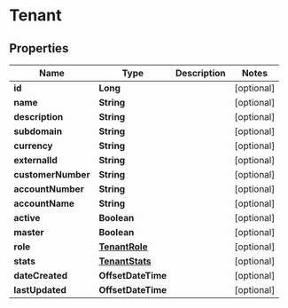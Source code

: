

# Tenant

## Properties

Name | Type | Description | Notes
------------ | ------------- | ------------- | -------------
**id** | **Long** |  |  [optional]
**name** | **String** |  |  [optional]
**description** | **String** |  |  [optional]
**subdomain** | **String** |  |  [optional]
**currency** | **String** |  |  [optional]
**externalId** | **String** |  |  [optional]
**customerNumber** | **String** |  |  [optional]
**accountNumber** | **String** |  |  [optional]
**accountName** | **String** |  |  [optional]
**active** | **Boolean** |  |  [optional]
**master** | **Boolean** |  |  [optional]
**role** | [**TenantRole**](TenantRole.md) |  |  [optional]
**stats** | [**TenantStats**](TenantStats.md) |  |  [optional]
**dateCreated** | **OffsetDateTime** |  |  [optional]
**lastUpdated** | **OffsetDateTime** |  |  [optional]



